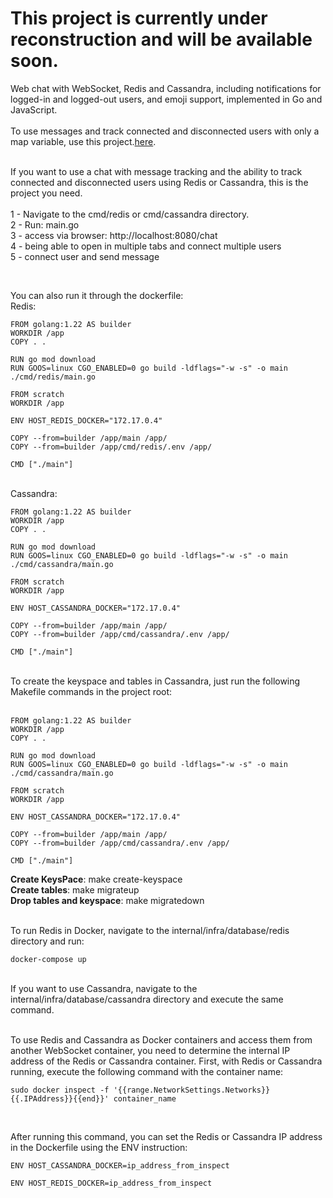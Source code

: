 <h1><strong>This project is currently under reconstruction and will be available soon.</strong></h1>

Web chat with WebSocket, Redis and Cassandra, including notifications for logged-in and logged-out users, and emoji support, implemented in Go and JavaScript.
<br /><br />
To use messages and track connected and disconnected users with only a map variable, use this project.<a href="https://github.com/rafaelsouzaribeiro/Web-chat-with-WebSocket-using-a-map-variable-in-Go">here</a>.<br /><br />

If you want to use a chat with message tracking and the ability to track connected and disconnected users using Redis or Cassandra, this is the project you need.<br />
<br />
1 - Navigate to the cmd/redis or cmd/cassandra directory.<br/>
2 - Run: main.go<br />
3 - access via browser: http://localhost:8080/chat<br />
4 - being able to open in multiple tabs and connect multiple users<br />
5 - connect user and send message

<br/>

You can also run it through the dockerfile:<br />
Redis:<br/>

 ```
FROM golang:1.22 AS builder
WORKDIR /app
COPY . .

RUN go mod download
RUN GOOS=linux CGO_ENABLED=0 go build -ldflags="-w -s" -o main ./cmd/redis/main.go

FROM scratch
WORKDIR /app

ENV HOST_REDIS_DOCKER="172.17.0.4"

COPY --from=builder /app/main /app/
COPY --from=builder /app/cmd/redis/.env /app/

CMD ["./main"]

 ```
 <br />
 Cassandra:
  <br />

 ```
FROM golang:1.22 AS builder
WORKDIR /app
COPY . .

RUN go mod download
RUN GOOS=linux CGO_ENABLED=0 go build -ldflags="-w -s" -o main ./cmd/cassandra/main.go

FROM scratch
WORKDIR /app

ENV HOST_CASSANDRA_DOCKER="172.17.0.4"

COPY --from=builder /app/main /app/
COPY --from=builder /app/cmd/cassandra/.env /app/

CMD ["./main"]

 ```
<br />
To create the keyspace and tables in Cassandra, just run the following Makefile commands in the project root:
<br/><br/>

 ```
FROM golang:1.22 AS builder
WORKDIR /app
COPY . .

RUN go mod download
RUN GOOS=linux CGO_ENABLED=0 go build -ldflags="-w -s" -o main ./cmd/cassandra/main.go

FROM scratch
WORKDIR /app

ENV HOST_CASSANDRA_DOCKER="172.17.0.4"

COPY --from=builder /app/main /app/
COPY --from=builder /app/cmd/cassandra/.env /app/

CMD ["./main"]

 ```
<strong>Create KeysPace</strong>: make create-keyspace<br/>
<strong>Create tables</strong>: make migrateup<br/>
<strong>Drop tables and keyspace</strong>: make migratedown<br/><br/>

To run Redis in Docker, navigate to the internal/infra/database/redis directory and run:<br/>
 ```
docker-compose up
 ```
<br />
If you want to use Cassandra, navigate to the internal/infra/database/cassandra directory and execute the same command.<br/><br/>
 
 To use Redis and Cassandra as Docker containers and access them from another WebSocket container, you need to determine the internal IP address of the Redis or Cassandra container. First, with Redis or Cassandra running, execute the following command with the container name:<br/>

 ```
sudo docker inspect -f '{{range.NetworkSettings.Networks}}{{.IPAddress}}{{end}}' container_name
 ```
<br/>
 
 After running this command, you can set the Redis or Cassandra IP address in the Dockerfile using the ENV instruction:

```
ENV HOST_CASSANDRA_DOCKER=ip_address_from_inspect

ENV HOST_REDIS_DOCKER=ip_address_from_inspect
 ```





